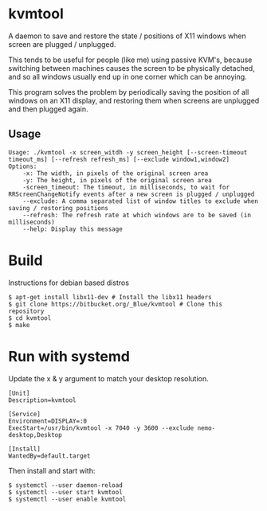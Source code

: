 # kvmtool

A daemon to save and restore the state / positions of X11 windows when screen are plugged / unplugged.

This tends to be useful for people (like me) using passive KVM's, because switching between machines causes the screen to be physically detached, and so all windows usually end up in one corner which can be annoying.

This program solves the problem by periodically saving the position of all windows on an X11 display, and restoring them when screens are unplugged and then plugged again.


## Usage

```
Usage: ./kvmtool -x screen_witdh -y screen_height [--screen-timeout timeout_ms] [--refresh refresh_ms] [--exclude window1,window2]
Options:
	-x: The width, in pixels of the original screen area
	-y: The height, in pixels of the original screen area
	-screen_timeout: The timeout, in milliseconds, to wait for RRScreenChangeNotify events after a new screen is plugged / unplugged
	--exclude: A comma separated list of window titles to exclude when saving / restoring positions
	--refresh: The refresh rate at which windows are to be saved (in milliseconds)
	--help: Display this message
```


# Build


Instructions for debian based distros
```
$ apt-get install libx11-dev # Install the libx11 headers
$ git clone https://bitbucket.org/_Blue/kvmtool # Clone this repository
$ cd kvmtool
$ make
```

# Run with systemd

Update the x & y argument to match your desktop resolution.


```
[Unit]
Description=kvmtool

[Service]
Environment=DISPLAY=:0
ExecStart=/usr/bin/kvmtool -x 7040 -y 3600 --exclude nemo-desktop,Desktop

[Install]
WantedBy=default.target
```

Then install and start with:


```
$ systemctl --user daemon-reload
$ systemctl --user start kvmtool
$ systemctl --user enable kvmtool
```

